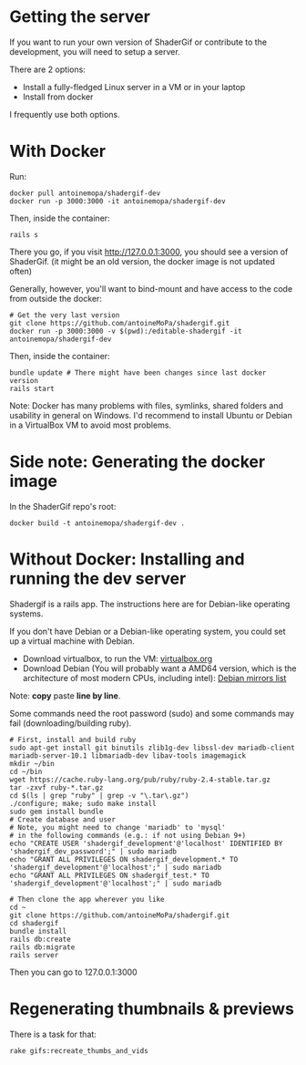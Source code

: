 # Getting the server

If you want to run your own version of ShaderGif or contribute to the development, you will need to
setup a server.

There are 2 options:

 * Install a fully-fledged Linux server in a VM or in your laptop
 * Install from docker
 
I frequently use both options.

# With Docker

Run:

	docker pull antoinemopa/shadergif-dev
	docker run -p 3000:3000 -it antoinemopa/shadergif-dev
	
Then, inside the container:

	rails s
	
There you go, if you visit http://127.0.0.1:3000, you should see a version of ShaderGif. (it might be an old version, the docker image is not updated often)

Generally, however, you'll want to bind-mount and have access to the code from outside the docker:

	# Get the very last version
	git clone https://github.com/antoineMoPa/shadergif.git
	docker run -p 3000:3000 -v $(pwd):/editable-shadergif -it antoinemopa/shadergif-dev
	
Then, inside the container:

    bundle update # There might have been changes since last docker version
	rails start

Note: Docker has many problems with files, symlinks, shared folders and usability in general on Windows.
I'd recommend to install Ubuntu or Debian in a VirtualBox VM to avoid most problems.

# Side note: Generating the docker image

In the ShaderGif repo's root:

    docker build -t antoinemopa/shadergif-dev .

# Without Docker: Installing and running the dev server

Shadergif is a rails app. The instructions here are for Debian-like operating systems.

If you don't have Debian or a Debian-like operating system, you could set up a virtual machine
with Debian.

* Download virtualbox, to run the VM: [virtualbox.org](https://www.virtualbox.org/)
* Download Debian (You will probably want a AMD64 version, which is the architecture of most modern CPUs, including intel): [Debian mirrors list](https://www.debian.org/CD/http-ftp/#stable)

Note: **copy** paste **line by line**.

Some commands need the root password (sudo) and some commands may fail (downloading/building ruby).

	# First, install and build ruby
	sudo apt-get install git binutils zlib1g-dev libssl-dev mariadb-client mariadb-server-10.1 libmariadb-dev libav-tools imagemagick
	mkdir ~/bin
	cd ~/bin
	wget https://cache.ruby-lang.org/pub/ruby/ruby-2.4-stable.tar.gz
	tar -zxvf ruby-*.tar.gz
	cd $(ls | grep "ruby" | grep -v "\.tar\.gz")
	./configure; make; sudo make install
	sudo gem install bundle
	# Create database and user
	# Note, you might need to change 'mariadb' to 'mysql'
	# in the following commands (e.g.: if not using Debian 9+)
	echo "CREATE USER 'shadergif_development'@'localhost' IDENTIFIED BY 'shadergif_dev_password';" | sudo mariadb
	echo "GRANT ALL PRIVILEGES ON shadergif_development.* TO 'shadergif_development'@'localhost';" | sudo mariadb
	echo "GRANT ALL PRIVILEGES ON shadergif_test.* TO 'shadergif_development'@'localhost';" | sudo mariadb
	
	# Then clone the app wherever you like
	cd ~
	git clone https://github.com/antoineMoPa/shadergif.git
   	cd shadergif
	bundle install
	rails db:create
	rails db:migrate
	rails server

Then you can go to 127.0.0.1:3000

# Regenerating thumbnails & previews

There is a task for that:

	rake gifs:recreate_thumbs_and_vids
